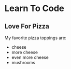# Learn To Code
## Love For Pizza

My favorite pizza toppings are:

* cheese
* more cheese
* even more cheese
* mushrooms

